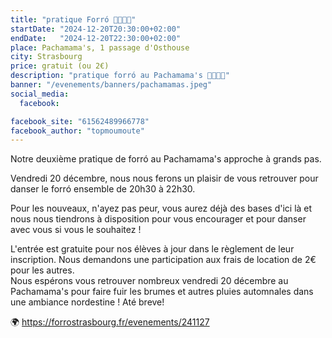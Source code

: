 ```yaml
---
title: "pratique Forró 💃🇧🇷🕺"
startDate: "2024-12-20T20:30:00+02:00"
endDate:   "2024-12-20T22:30:00+02:00"
place: Pachamama's, 1 passage d'Osthouse
city: Strasbourg
price: gratuit (ou 2€)
description: "pratique forró au Pachamama's 💃🇧🇷🕺"
banner: "/evenements/banners/pachamamas.jpeg"
social_media:
  facebook: 

facebook_site: "61562489966778"
facebook_author: "topmoumoute"
---
```


Notre deuxième pratique de forró au Pachamama's approche à grands pas.

Vendredi 20 décembre, nous nous ferons un plaisir de vous retrouver pour danser le forró ensemble de 20h30 à 22h30.

Pour les nouveaux, n'ayez pas peur, vous aurez déjà des bases d'ici là et nous nous tiendrons à disposition pour vous encourager et pour danser avec vous si vous le souhaitez !

L'entrée est gratuite pour nos élèves à jour dans le règlement de leur inscription. Nous demandons une participation aux frais de location de 2€ pour les autres.  
Nous espérons vous retrouver nombreux vendredi 20 décembre au Pachamama's pour faire fuir les brumes et autres pluies automnales dans une ambiance nordestine !
Até breve!

🌍 https://forrostrasbourg.fr/evenements/241127
